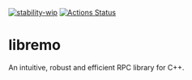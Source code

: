 [![stability-wip](https://img.shields.io/badge/stability-work_in_progress-lightgrey.svg)](https://github.com/orangemug/stability-badges/blob/master/README.md)
[![Actions Status](https://github.com/dapaulid/libremo/workflows/run/badge.svg)](https://github.com/dapaulid/libremo/actions)

# libremo
An intuitive, robust and efficient RPC library for C++.
